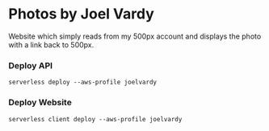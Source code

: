 # Photos by Joel Vardy

Website which simply reads from my 500px account and displays the photo with a link back to 500px.

### Deploy API

```
serverless deploy --aws-profile joelvardy
```

### Deploy Website

```
serverless client deploy --aws-profile joelvardy
```
